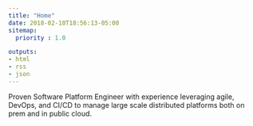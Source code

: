 ```yaml
---
title: "Home"
date: 2018-02-10T18:56:13-05:00
sitemap:
  priority : 1.0

outputs:
- html
- rss
- json
---
```

Proven Software Platform Engineer with experience leveraging agile, DevOps, and CI/CD to manage large scale distributed platforms both on prem and in public cloud.
